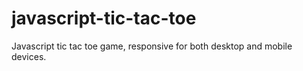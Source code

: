 # javascript-tic-tac-toe
Javascript tic tac toe game, responsive for both desktop and mobile devices.
